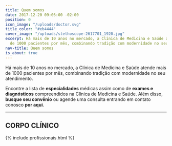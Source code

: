```yaml
---
title: Quem somos
date: 2017-12-20 09:05:00 -02:00
position: 0
icon_image: "/uploads/doctor.svg"
title_color: "#eb4444"
cover_image: "/uploads/stethoscope-2617701_1920.jpg"
excerpt: Há mais de 10 anos no mercado, a Clínica de Medicina e Saúde atende mais
  de 1000 pacientes por mês, combinando tradição com modernidade no seu atendimento.
nav-title: Quem somos
is_about: true
---
```


Há mais de 10 anos no mercado, a Clínica de Medicina e Saúde atende mais de 1000 pacientes por mês, combinando tradição com modernidade no seu atendimento.

Encontre a lista de **especialidades** médicas assim como de **exames e diagnósticos** compreendidos na Clínica de Medicina e Saúde. Além disso, **busque seu convênio** ou agende uma consulta entrando em contato conosco **por aqui**.

---

## CORPO CLÍNICO

{% include profissionais.html %}